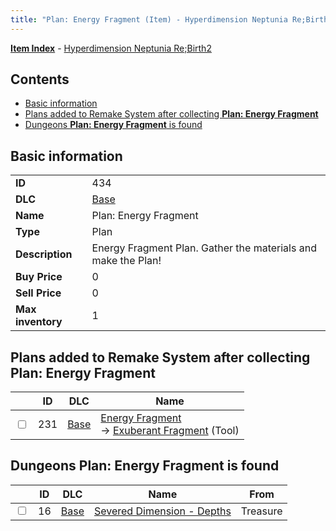 ```yaml
---
title: "Plan: Energy Fragment (Item) - Hyperdimension Neptunia Re;Birth2"
---
```


[**Item Index**](/neptunia/rb2/item/index.html) - [Hyperdimension Neptunia Re;Birth2](/neptunia/rb2)

## Contents

- [Basic information](#basic-information)
- [Plans added to Remake System after collecting **Plan: Energy Fragment**](#plans-added-to-remake-system-after-collecting-plan-energy-fragment)
- [Dungeons **Plan: Energy Fragment** is found](#dungeons-plan-energy-fragment-is-found)

## Basic information

|   |   |
| -- | -- |
| **ID** | 434 |
| **DLC** | [Base](/neptunia/rb2/dlc/0-base.html) |
| **Name** | Plan: Energy Fragment |
| **Type** | Plan |
| **Description** | Energy Fragment Plan. Gather the materials and make the Plan! |
| **Buy Price** | 0 |
| **Sell Price** | 0 |
| **Max inventory** | 1 |

## Plans added to Remake System after collecting **Plan: Energy Fragment**

|    | ID | DLC | Name |
| -- | -- | --- | ---- |
| <input type="checkbox" id="rb2-remake-0-231" class="trackbox" /> | 231 | [Base](/neptunia/rb2/dlc/0-base.html) | [Energy Fragment](/neptunia/rb2/remake/0-231-energy-fragment.html)<br />→ [Exuberant Fragment](/neptunia/rb2/item/0-36-exuberant-fragment.html) (Tool) |

## Dungeons **Plan: Energy Fragment** is found

|    | ID | DLC | Name | From |
| -- | -- | --- | ---- | ---- |
| <input type="checkbox" id="rb2-dungeon-0-16" class="trackbox" /> | 16 | [Base](/neptunia/rb2/dlc/0-base.html) | [Severed Dimension - Depths](/neptunia/rb2/dungeon/0-16-severed-dimension-depths.html) | Treasure |